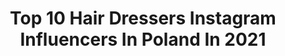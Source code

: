 ---
title: Top 10 Hair Dressers Instagram Influencers In Poland In 2021
description: >-
  Find top hair dressers Instagram influencers in Poland in 2021. Most popular hashtags: #hair #hairstyle #fashion #polishgirl.
platform: Instagram
hits: 18
text_top: Discover the top-rated Instagram influencers on inBeat.
text_bottom: Our platform aggregates 18 Instagram influencers like this in Poland for you to connect with.
profiles:
  - username: "jacek_bystryofficial"
    fullname: >-
      Jacek Bystry🤴🏻
    bio: >-
      #HaloHopHop 📺 MTV Warsaw Shore - Ekipa z warszawy 📩 jacekcrazy1992@gmail.com 💇🏼‍♀️ Hair Dresser @pracowniafryzur.turek
    location: "Poland"
    followers: 28448
    engagement: 294
    commentsToLikes: 0.016901
    id: ckaotpg16wwo40i78nf8lcwbv
    verified: false
    hashtags: "#niceday, #on, #krakow, #white"
  - username: "klaudia.owczarek"
    fullname: >-
      KOKO
    bio: >-
      email: klaudiaowczarekpr@gmail.com
    location: "Poland"
    followers: 436212
    engagement: 751
    commentsToLikes: 0.010725
    id: ck0tzd5drpvv40i19671i5pl8
    verified: false
    hashtags: "#muas, #beautysecret, #glassskin, #summermakeup"
  - username: "bajeerancko"
    fullname: >-
      Dominika Hajduk
    bio: >-
      Łódź 😍 21.12.1999 🎂🎂🎂 @bajeerancki_lewzea👫💘 @kawiarniapanda 🐼☕💼 bajeerancko@gmail.com📩📩 🐼🐼🐼🐼🐼🐼
    location: "Poland"
    followers: 17104
    engagement: 362
    commentsToLikes: 0.042736
    id: ckaoydzpuh46x0i78f5929x2w
    verified: false
    hashtags: "#ootd, #friday, #halloween, #autumnvibes"
  - username: "janeczkoova"
    fullname: >-
      Małgorzata Janeczek
    bio: >-
      ❤ fryzjerstwo 🌹 zdrowie•uroda 🏵 'malarz ma płótno, a ja mam włosy'😍 ✉ janeczko0owa@gmail.com 🇵🇱 Grodzisk Mazowiecki,Polska ↙ zapraszam na bloga
    location: "Poland"
    followers: 28021
    engagement: 218
    commentsToLikes: 0.028632
    id: ck0vzv5zwb1xm0i19o8qy450g
    verified: false
    hashtags: "#red, #simplysmarter, #warsaw, #hairsalon"
  - username: "lukaszurbanskihair"
    fullname: >-
      Łukasz Urbański Poland
    bio: >-
      💇Hair Team Łukasz Urbański 📺Top Model, You Can Dance, Master Chef 🎬Mam Talent i in. 📆+48 500 044 303 ul. Krzyżówki 1B, Warsaw, Poland 03-193
    location: "Poland"
    followers: 30817
    engagement: 157
    commentsToLikes: 0.033369
    id: ck5cesxvplnb60i110egwbfvm
    verified: false
    hashtags: "#krzy, #newsalon, #fryzjergwiazd, #newplace"
  - username: "nicolemoszc"
    fullname: >-
      Nicole Mosh
    bio: >-
      Hair extension instructor📍 Eyebrow lamination instructor📍 @conceptclinicwarszawa Passion->@moshdress
    location: "Poland"
    followers: 22947
    engagement: 251
    commentsToLikes: 0.038711
    id: ck5q9yotcdodt0i113s3x02ws
    verified: false
    hashtags: "#sunnyday, #laminacjabrwi, #beautifuldestinations, #loveislove"
  - username: "renata_molenda"
    fullname: >-
      Renata Molenda Official💎
    bio: >-
      DM📥 #tvpresenter #model #actress 📸🎥🎬🎤Master of IER 👩‍🎓Pięknem Kobiety jest jej klasa i wdzięk, a jej największą siłą niezależność i własne zdanie⚔️
    location: "Poland"
    followers: 22017
    engagement: 566
    commentsToLikes: 0.063793
    id: ck9we4ty4ilio0j78d3l9oun7
    verified: false
    hashtags: "#beauty, #hairstyle, #eyes, #natural"
  - username: "halinkawisniewska"
    fullname: >-
      Halinka Wisniewska
    bio: >-
      •Model •Photomodel • Lingerie model •Influencer •Linkwoman in internetTV🎤 •traveller, love world 🌍 #workaholic
    location: "Poland"
    followers: 347310
    engagement: 186
    commentsToLikes: 0.042144
    id: ck5hkm49sio8z0i11rjfx7rmd
    verified: false
    hashtags: "#look, #shoeslover, #piatek, #stylizacja"
  - username: "nikola_lach"
    fullname: >-
      𝓝𝓲𝓴𝓸𝓵𝓪  𝓛𝓪𝓬𝓱
    bio: >-
      Zielona Góra, Makijażystka💄💫💉 Ambasadorka @herbieheaven ⚜️ 🏋🏽‍♀️ @funfit2 🥗 @better.life.catering 📩lachnikola@gmail.com
    location: "Poland"
    followers: 388997
    engagement: 121
    commentsToLikes: 0.020833
    id: ck5c4es3i176w0i11q3hyp0bp
    verified: false
    hashtags: "#girl, #fashionstyle, #smile, #makeupartist"
  - username: "karpalapaulina"
    fullname: >-
      Paulina Maria Krupnik
    bio: >-
      24 Poland/Wadowice 📩Współpraca : mariapaula2@o2.pl 💒 30.06.2018 👶 14.07.2019
    location: "Poland"
    followers: 44184
    engagement: 258
    commentsToLikes: 0.101826
    id: ck14i64bddtuy0i198v7va83t
    verified: false
    hashtags: "#polishgirl, #szpilki, #botki, #energylandia"
---